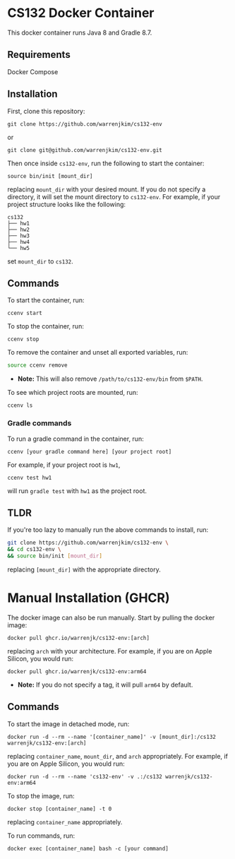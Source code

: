# CS132 Docker Container
This docker container runs Java 8 and Gradle 8.7.

## Requirements
Docker Compose

## Installation
First, clone this repository:
```console
git clone https://github.com/warrenjkim/cs132-env
```
or
```console
git clone git@github.com/warrenjkim/cs132-env.git
```

Then once inside `cs132-env`, run the following to start the container:
```
source bin/init [mount_dir]
```
replacing `mount_dir` with your desired mount. If you do not specify a
directory, it will set the mount directory to `cs132-env`. For example, if your
project structure looks like the following:
```
cs132
├── hw1
├── hw2
├── hw3
├── hw4
└── hw5
```
set `mount_dir` to `cs132`.

## Commands
To start the container, run:
```
ccenv start
```

To stop the container, run:
```
ccenv stop
```

To remove the container and unset all exported variables, run:
```bash
source ccenv remove
```
* **Note:** This will also remove `/path/to/cs132-env/bin` from `$PATH`.

To see which project roots are mounted, run:
```
ccenv ls
```

### Gradle commands
To run a gradle command in the container, run:
```
ccenv [your gradle command here] [your project root]
```

For example, if your project root is `hw1`,
```
ccenv test hw1
```
will run `gradle test` with `hw1` as the project root.

## TLDR
If you're too lazy to manually run the above commands to install, run:
```bash
git clone https://github.com/warrenjkim/cs132-env \
&& cd cs132-env \
&& source bin/init [mount_dir]
```
replacing `[mount_dir]` with the appropriate directory.


# Manual Installation (GHCR)
The docker image can also be run manually. Start by pulling the docker image:
```console
docker pull ghcr.io/warrenjk/cs132-env:[arch]
```
replacing `arch` with your architecture. For example, if you are on Apple
Silicon, you would run:
```console
docker pull ghcr.io/warrenjk/cs132-env:arm64
```
* **Note:** If you do not specify a tag, it will pull `arm64` by default.

## Commands
To start the image in detached mode, run:
```console
docker run -d --rm --name '[container_name]' -v [mount_dir]:/cs132 warrenjk/cs132-env:[arch]
```
replacing `container_name`, `mount_dir`, and `arch` appropriately. For example,
if you are on Apple Silicon, you would run:
```console
docker run -d --rm --name 'cs132-env' -v .:/cs132 warrenjk/cs132-env:arm64
```

To stop the image, run:
```console
docker stop [container_name] -t 0
```
replacing `container_name` appropriately.

To run commands, run:
```console
docker exec [container_name] bash -c [your command]
```
